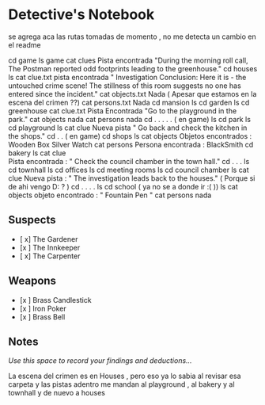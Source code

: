 # Detective's Notebook

se agrega aca las rutas tomadas de momento , no me detecta un cambio en el readme 

cd game 
ls  game 
cat clues
Pista encontrada "During the morning roll call, The Postman reported odd footprints leading to the greenhouse."
cd houses 
ls
cat clue.txt
pista encontrada " Investigation Conclusion:
Here it is - the untouched crime scene! The stillness of this room suggests no one has entered since the incident."
cat objects.txt
Nada ( Apesar que estamos en la escena del crimen ??)
cat persons.txt
Nada 
cd mansion 
ls
cd garden 
ls 
cd greenhouse 
cat clue.txt
Pista Encontrada "Go to the playground in the park."
cat objects 
nada
cat persons 
nada 
cd . . . . .
( en game)
ls
cd park 
ls 
cd playground
ls 
cat clue 
Nueva pista " Go back and check the kitchen in the shops."
cd . . 
( en game)
cd shops
ls 
cat objects 
Objetos encontrados : Wooden Box Silver Watch
cat persons 
Persona encontrada : BlackSmith 
cd bakery 
ls 
cat clue  
Pista encontrada : " Check the council chamber in the town hall." 
cd . . . 
ls 
cd townhall
ls 
cd offices 
ls 
cd meeting rooms
ls 
cd council chamber 
ls 
cat clue 
Nueva pista : " The investigation leads back to the houses." ( Porque si de ahi vengo D: ? )
cd . . . . 
ls 
cd school ( ya no se a donde ir :( ))
ls 
cat objects 
objeto encontrado : " Fountain Pen "
cat persons 
nada 


## Suspects
- [ x] The Gardener
- [x ] The Innkeeper
- [ x] The Carpenter

## Weapons
- [x ] Brass Candlestick
- [x ] Iron Poker
- [x ] Brass Bell

## Notes
*Use this space to record your findings and deductions...*

La escena del crimen es en Houses , pero eso ya lo sabia al revisar esa carpeta y las pistas adentro me mandan al playground , al bakery y al townhall y de nuevo a houses 